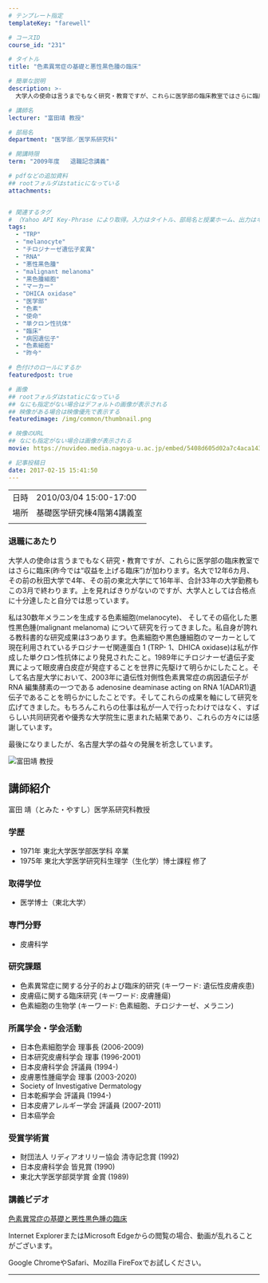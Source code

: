 ```yaml
---
# テンプレート指定
templateKey: "farewell"

# コースID
course_id: "231"

# タイトル
title: "色素異常症の基礎と悪性黒色腫の臨床"

# 簡単な説明
description: >-
  大学人の使命は言うまでもなく研究・教育ですが、これらに医学部の臨床教室ではさらに臨床(昨今では“収益を上げる臨床”)が加わります。名大で12年6カ月、その前の秋田大学で4年、その前の東北大学にて16年半、合計33年の大学勤務もこの3月で終わります。上を見ればきりがないのですが、大学人としては合格点に十分達したと自分では思っています。私は30数年メラニンを生成する色素細胞(melanocyt ....

# 講師名
lecturer: "富田靖 教授"

# 部局名
department: "医学部／医学系研究科"

# 開講時限
term: "2009年度	退職記念講義"

# pdfなどの追加資料
## rootフォルダはstaticになっている
attachments:


# 関連するタグ
# （Yahoo API Key-Phrase により取得。入力はタイトル、部局名と授業ホーム、出力はキーフレーズ（tags））
tags:
  - "TRP"
  - "melanocyte"
  - "チロジナーゼ遺伝子変異"
  - "RNA"
  - "悪性黒色腫"
  - "malignant melanoma"
  - "黒色腫細胞"
  - "マーカー"
  - "DHICA oxidase"
  - "医学部"
  - "色素"
  - "使命"
  - "単クロン性抗体"
  - "臨床"
  - "病因遺伝子"
  - "色素細胞"
  - "昨今"

# 色付けのロールにするか
featuredpost: true

# 画像
## rootフォルダはstaticになっている
## なにも指定がない場合はデフォルトの画像が表示される
## 映像がある場合は映像優先で表示する
featuredimage: /img/common/thumbnail.png

# 映像のURL
## なにも指定がない場合は画像が表示される
movie: https://nuvideo.media.nagoya-u.ac.jp/embed/5408d605d02a7c4aca14340090ee3745d6fdfcfc

# 記事投稿日
date: 2017-02-15 15:41:50
---
```


|   |   |
|---|---|
| 日時 | 2010/03/04  15:00-17:00 |
| 場所 | 基礎医学研究棟4階第4講義室 |
|   |   |


### 退職にあたり 

大学人の使命は言うまでもなく研究・教育ですが、これらに医学部の臨床教室ではさらに臨床(昨今では“収益を上げる臨床”)が加わります。名大で12年6カ月、その前の秋田大学で4年、その前の東北大学にて16年半、合計33年の大学勤務もこの3月で終わります。上を見ればきりがないのですが、大学人としては合格点に十分達したと自分では思っています。

私は30数年メラニンを生成する色素細胞(melanocyte)、 そしてその癌化した悪性黒色腫(malignant melanoma) について研究を行ってきました。私自身が誇れる教科書的な研究成果は3つあります。色素細胞や黒色腫細胞のマーカーとして現在利用されているチロジナーゼ関連蛋白 1 (TRP- 1、DHICA oxidase)は私が作成した単クロン性抗体により発見されたこと。1989年にチロジナーゼ遺伝子変異によって眼皮膚白皮症が発症することを世界に先駆けて明らかにしたこと。そして名古屋大学において、2003年に遺伝性対側性色素異常症の病因遺伝子が RNA 編集酵素の一つである adenosine deaminase acting on RNA 1(ADAR1)遺伝子であることを明らかにしたことです。そしてこれらの成果を軸にして研究を広げてきました。もちろんこれらの仕事は私が一人で行ったわけではなく、すばらしい共同研究者や優秀な大学院生に恵まれた結果であり、これらの方々には感謝しています。

最後になりましたが、名古屋大学の益々の発展を祈念しています。


![富田靖 教授](https://ocw.nagoya-u.jp/files/231/s_tomita.jpg)  

## 講師紹介

富田 靖（とみた・やすし）医学系研究科教授 

### 学歴

  * 1971年 東北大学医学部医学科 卒業
  * 1975年 東北大学医学研究科生理学（生化学）博士課程 修了

### 取得学位

  * 医学博士（東北大学）

### 専門分野

  * 皮膚科学

### 研究課題

  * 色素異常症に関する分子的および臨床的研究 (キーワード: 遺伝性皮膚疾患)
  * 皮膚癌に関する臨床研究 (キーワード: 皮膚腫瘍)
  * 色素細胞の生物学 (キーワード: 色素細胞、チロジナーゼ、メラニン)

### 所属学会・学会活動

  * 日本色素細胞学会 理事長 (2006-2009)
  * 日本研究皮膚科学会 理事 (1996-2001)
  * 日本皮膚科学会 評議員 (1994-)
  * 皮膚悪性腫瘍学会 理事 (2003-2020)
  * Society of Investigative Dermatology
  * 日本乾癬学会 評議員 (1994-)
  * 日本皮膚アレルギー学会 評議員 (2007-2011)
  * 日本癌学会

### 受賞学術賞

  * 財団法人 リディアオリリー協会 清寺記念賞 (1992)
  * 日本皮膚科学会 皆見賞 (1990)
  * 東北大学医学部奨学賞 金賞 (1989)


### 講義ビデオ

<a href="https://nuvideo.media.nagoya-u.ac.jp/embed/5408d605d02a7c4aca14340090ee3745d6fdfcfc" target="blank">色素異常症の基礎と悪性黒色腫の臨床</a>  


Internet ExplorerまたはMicrosoft Edgeからの閲覧の場合、動画が乱れることがございます。

Google ChromeやSafari、Mozilla FireFoxでお試しください。


-----